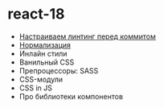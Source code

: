 # react-18

- [Настраиваем линтинг перед коммитом](https://github.com/goitacademy/react-lint-config)
- [Нормализация](https://github.com/sindresorhus/modern-normalize)
- Инлайн стили
- Ванильный CSS
- Препроцессоры: SASS
- CSS-модули
- CSS in JS
- Про библиотеки компонентов
